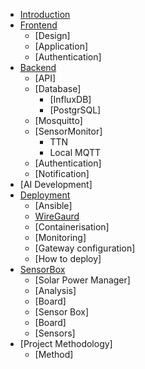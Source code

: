 * [Introduction](introduction.md)
* [Frontend](frontend/README.md)
  * [Design]
  * [Application]
  * [Authentication]
* [Backend](backend/README.md)
  * [API]
  * [Database]
    * [InfluxDB]
    * [PostgrSQL]
  * [Mosquitto]
  * [SensorMonitor]
    * TTN
    * Local MQTT
  * [Authentication]
  * [Notification]
* [AI Development]
* [Deployment](deployment/README.md)
  * [Ansible]
  * [WireGaurd](deployment/wireguard.md)
  * [Containerisation]
  * [Monitoring]
  * [Gateway configuration]
  * [How to deploy]
* [SensorBox](sensorbox/README.md)
  * [Solar Power Manager]
   * [Analysis]
   * [Board]
  * [Sensor Box]
   * [Board]
   * [Sensors]
* [Project Methodology]
  * [Method]

